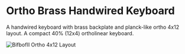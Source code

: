 # Ortho Brass Handwired Keyboard

A handwired keyboard with brass backplate and planck-like ortho 4x12 layout.
A compact 40% (12x4) ortholinear keyboard.

![BifbofII Ortho 4x12 Layout](https://i.imgur.com/hHSexjE.jpeg)
